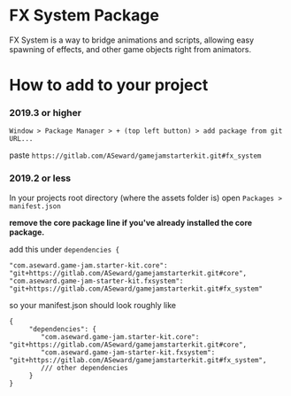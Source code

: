 # FX System Package
FX System is a way to bridge animations and scripts, allowing easy spawning of effects, and other game objects right from animators.
# How to add to your project
### 2019.3 or higher
`Window > Package Manager > + (top left button) > add package from git URL...` 

paste `https://gitlab.com/ASeward/gamejamstarterkit.git#fx_system`

### 2019.2 or less
In your projects root directory (where the assets folder is) open `Packages > manifest.json`

**remove the core package line if you've already installed the core package.**

add this under `dependencies {`

```
"com.aseward.game-jam.starter-kit.core": "git+https://gitlab.com/ASeward/gamejamstarterkit.git#core",
"com.aseward.game-jam-starter-kit.fxsystem": "git+https://gitlab.com/ASeward/gamejamstarterkit.git#fx_system"
```

so your manifest.json should look roughly like

```json5
{
     "dependencies": {
        "com.aseward.game-jam.starter-kit.core": "git+https://gitlab.com/ASeward/gamejamstarterkit.git#core",
        "com.aseward.game-jam-starter-kit.fxsystem": "git+https://gitlab.com/ASeward/gamejamstarterkit.git#fx_system",
        /// other dependencies
     } 
}
```